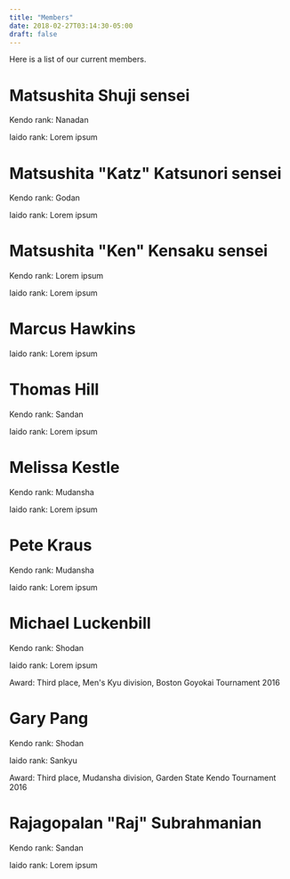 ```yaml
---
title: "Members"
date: 2018-02-27T03:14:30-05:00
draft: false
---
```


Here is a list of our current members.

# Matsushita Shuji sensei
Kendo rank: Nanadan

Iaido rank: Lorem ipsum

# Matsushita "Katz" Katsunori sensei
Kendo rank: Godan

Iaido rank: Lorem ipsum

# Matsushita "Ken" Kensaku sensei
Kendo rank: Lorem ipsum

Iaido rank: Lorem ipsum

# Marcus Hawkins
Iaido rank: Lorem ipsum

# Thomas Hill
Kendo rank: Sandan

Iaido rank: Lorem ipsum

# Melissa Kestle
Kendo rank: Mudansha

Iaido rank: Lorem ipsum

# Pete Kraus
Kendo rank: Mudansha

Iaido rank: Lorem ipsum

# Michael Luckenbill
Kendo rank: Shodan

Iaido rank: Lorem ipsum

Award: Third place, Men's Kyu division, Boston Goyokai Tournament 2016

# Gary Pang
Kendo rank: Shodan

Iaido rank: Sankyu

Award: Third place, Mudansha division, Garden State Kendo Tournament 2016

# Rajagopalan "Raj" Subrahmanian
Kendo rank: Sandan

Iaido rank: Lorem ipsum